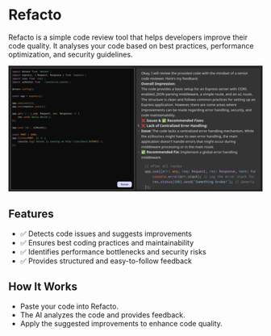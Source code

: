 # Refacto
Refacto is a simple code review tool that helps developers improve their code quality. It analyses your code based on best practices, performance optimization, and security guidelines.

![screenshot](./screenshot/ss.png)

## Features
- ✅ Detects code issues and suggests improvements
- ✅ Ensures best coding practices and maintainability
- ✅ Identifies performance bottlenecks and security risks
- ✅ Provides structured and easy-to-follow feedback

## How It Works
- Paste your code into Refacto.
- The AI analyzes the code and provides feedback.
- Apply the suggested improvements to enhance code quality.
